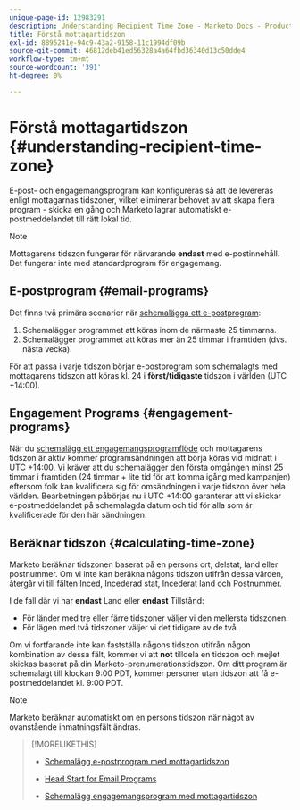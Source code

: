 ```yaml
---
unique-page-id: 12983291
description: Understanding Recipient Time Zone - Marketo Docs - Product Documentation
title: Förstå mottagartidszon
exl-id: 8895241e-94c9-43a2-9158-11c1994df09b
source-git-commit: 46812deb41ed56328a4a64fbd36340d13c50dde4
workflow-type: tm+mt
source-wordcount: '391'
ht-degree: 0%

---
```


# Förstå mottagartidszon {#understanding-recipient-time-zone}

E-post- och engagemangsprogram kan konfigureras så att de levereras enligt mottagarnas tidszoner, vilket eliminerar behovet av att skapa flera program - skicka en gång och Marketo lagrar automatiskt e-postmeddelandet till rätt lokal tid.

>[!NOTE]
>
>Mottagarens tidszon fungerar för närvarande **endast** med e-postinnehåll. Det fungerar inte med standardprogram för engagemang.

## E-postprogram {#email-programs}

Det finns två primära scenarier när [schemalägga ett e-postprogram](/help/marketo/product-docs/email-marketing/email-programs/email-program-actions/scheduling-with-recipient-time-zone/schedule-email-programs-with-recipient-time-zone.md):

1. Schemalägger programmet att köras inom de närmaste 25 timmarna.
1. Schemalägger programmet att köras mer än 25 timmar i framtiden (dvs. nästa vecka).

För att passa i varje tidszon börjar e-postprogram som schemalagts med mottagarens tidszon att köras kl. 24 i **först/tidigaste** tidszon i världen (UTC +14:00).

## Engagement Programs {#engagement-programs}

När du [schemalägg ett engagemangsprogramflöde](/help/marketo/product-docs/email-marketing/drip-nurturing/engagement-program-streams/set-stream-cadence/schedule-engagement-programs-with-recipient-time-zone.md) och mottagarens tidszon är aktiv kommer programsändningen att börja köras vid midnatt i UTC +14:00. Vi kräver att du schemalägger den första omgången minst 25 timmar i framtiden (24 timmar + lite tid för att komma igång med kampanjen) eftersom folk kan kvalificera sig för omsändningen i varje tidszon över hela världen. Bearbetningen påbörjas nu i UTC +14:00 garanterar att vi skickar e-postmeddelandet på schemalagda datum och tid för alla som är kvalificerade för den här sändningen.

## Beräknar tidszon {#calculating-time-zone}

Marketo beräknar tidszonen baserat på en persons ort, delstat, land eller postnummer. Om vi inte kan beräkna någons tidszon utifrån dessa värden, återgår vi till fälten Inced, Incederad stat, Incederat land och Postnummer.

I de fall där vi har **endast** Land eller **endast** Tillstånd:

* För länder med tre eller färre tidszoner väljer vi den mellersta tidszonen.
* För lägen med två tidszoner väljer vi det tidigare av de två.

Om vi fortfarande inte kan fastställa någons tidszon utifrån någon kombination av dessa fält, kommer vi att **not** tilldela en tidszon och mejlet skickas baserat på din Marketo-prenumerationstidszon. Om ditt program är schemalagt till klockan 9:00 PDT, kommer personer utan tidszon att få e-postmeddelandet kl. 9:00 PDT.

>[!NOTE]
>
>Marketo beräknar automatiskt om en persons tidszon när något av ovanstående inmatningsfält ändras.

>[!MORELIKETHIS]
>
>* [Schemalägg e-postprogram med mottagartidszon](/help/marketo/product-docs/email-marketing/email-programs/email-program-actions/scheduling-with-recipient-time-zone/schedule-email-programs-with-recipient-time-zone.md)
>* [Head Start for Email Programs](/help/marketo/product-docs/email-marketing/email-programs/email-program-actions/head-start-for-email-programs.md)
>
>* [Schemalägg engagemangsprogram med mottagartidszon](/help/marketo/product-docs/email-marketing/drip-nurturing/engagement-program-streams/set-stream-cadence/schedule-engagement-programs-with-recipient-time-zone.md)

